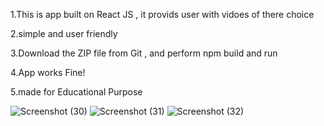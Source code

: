 1.This is app built on React JS , it provids user with vidoes of there choice 

2.simple and user friendly

3.Download the ZIP file from Git , and perform npm build and run 

4.App works Fine! 


5.made for Educational Purpose 

![Screenshot (30)](https://user-images.githubusercontent.com/95466685/169945314-bf1a684f-8097-4529-bc60-801ebfea13dc.png)
![Screenshot (31)](https://user-images.githubusercontent.com/95466685/169945322-f58de352-ffeb-4ee7-a644-f904691d0607.png)
![Screenshot (32)](https://user-images.githubusercontent.com/95466685/169945329-c70981e1-713c-4f72-afa7-b6437623b77a.png)
